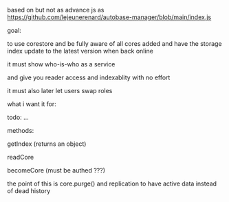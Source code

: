 based on but not as advance js as https://github.com/lejeunerenard/autobase-manager/blob/main/index.js

goal:

to use corestore and be fully aware of all cores added and have the storage index update to the latest version when back online

it must show who-is-who as a service

and give you reader access and indexablity with no effort

it must also later let users swap roles


what i want it for:

  todo: ...


  methods:

  getIndex (returns an object)

  readCore

  becomeCore (must be authed ???)

  the point of this is core.purge() and replication to have active data instead of dead history
